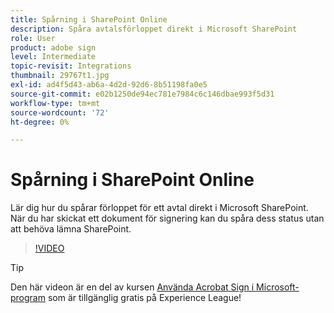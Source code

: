 ```yaml
---
title: Spårning i SharePoint Online
description: Spåra avtalsförloppet direkt i Microsoft SharePoint
role: User
product: adobe sign
level: Intermediate
topic-revisit: Integrations
thumbnail: 29767t1.jpg
exl-id: ad4f5d43-ab6a-4d2d-92d6-8b51198fa0e5
source-git-commit: e02b1250de94ec781e7984c6c146dbae993f5d31
workflow-type: tm+mt
source-wordcount: '72'
ht-degree: 0%

---
```


# Spårning i SharePoint Online

Lär dig hur du spårar förloppet för ett avtal direkt i Microsoft SharePoint. När du har skickat ett dokument för signering kan du spåra dess status utan att behöva lämna SharePoint.

>[!VIDEO](https://video.tv.adobe.com/v/29767t1?hidetitle=true)

>[!TIP]
>
>Den här videon är en del av kursen [Använda Acrobat Sign i Microsoft-program](https://experienceleague.adobe.com/?recommended=Sign-U-1-2020.2) som är tillgänglig gratis på Experience League!
